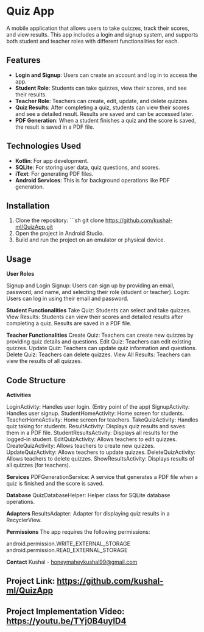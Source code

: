 # Quiz App

A mobile application that allows users to take quizzes, track their scores, and view results. This app includes a login and signup system, and supports both student and teacher roles with different functionalities for each.

## Features

- **Login and Signup**: Users can create an account and log in to access the app.
- **Student Role**: Students can take quizzes, view their scores, and see their results.
- **Teacher Role**: Teachers can create, edit, update, and delete quizzes.
- **Quiz Results**: After completing a quiz, students can view their scores and see a detailed result. Results are saved and can be accessed later.
- **PDF Generation**: When a student finishes a quiz and the score is saved, the result is saved in a PDF file.

## Technologies Used

- **Kotlin**: For app development.
- **SQLite**: For storing user data, quiz questions, and scores.
- **iText**: For generating PDF files.
- **Android Services**: This is for background operations like PDF generation.

## Installation

1. Clone the repository: ```sh git clone https://github.com/kushal-ml/QuizApp.git
2. Open the project in Android Studio.
3. Build and run the project on an emulator or physical device.


## Usage

**User Roles**

Signup and Login
Signup: Users can sign up by providing an email, password, and name, and selecting their role (student or teacher).
Login: Users can log in using their email and password.

**Student Functionalities**
Take Quiz: Students can select and take quizzes.
View Results: Students can view their scores and detailed results after completing a quiz. Results are saved in a PDF file.

**Teacher Functionalities**
Create Quiz: Teachers can create new quizzes by providing quiz details and questions.
Edit Quiz: Teachers can edit existing quizzes.
Update Quiz: Teachers can update quiz information and questions.
Delete Quiz: Teachers can delete quizzes.
View All Results: Teachers can view the results of all quizzes.


## Code Structure

**Activities**

LoginActivity: Handles user login. (Entry point of the app)
SignupActivity: Handles user signup.
StudentHomeActivity: Home screen for students.
TeacherHomeActivity: Home screen for teachers.
TakeQuizActivity: Handles quiz taking for students.
ResultActivity: Displays quiz results and saves them in a PDF file.
StudentResultsActivity: Displays all results for the logged-in student.
EditQuizActivity: Allows teachers to edit quizzes.
CreateQuizActivity: Allows teachers to create new quizzes.
UpdateQuizActivity: Allows teachers to update quizzes.
DeleteQuizActivity: Allows teachers to delete quizzes.
ShowResultsActivity: Displays results of all quizzes (for teachers).

 
**Services**
PDFGenerationService: A service that generates a PDF file when a quiz is finished and the score is saved.

**Database**
QuizDatabaseHelper: Helper class for SQLite database operations.

**Adapters**
ResultsAdapter: Adapter for displaying quiz results in a RecyclerView.

**Permissions**
The app requires the following permissions:

android.permission.WRITE_EXTERNAL_STORAGE
android.permission.READ_EXTERNAL_STORAGE

**Contact**
Kushal - honeymaheykushal99@gmail.com

## Project Link: https://github.com/kushal-ml/QuizApp
## Project Implementation Video: https://youtu.be/TYj0B4uyID4
